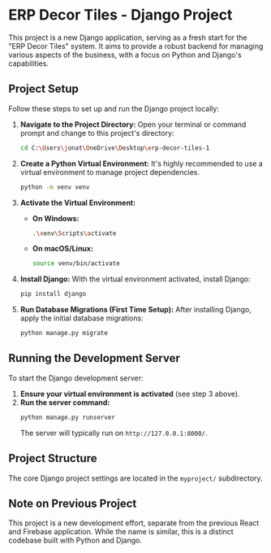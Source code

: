 # ERP Decor Tiles - Django Project

This project is a new Django application, serving as a fresh start for the "ERP Decor Tiles" system. It aims to provide a robust backend for managing various aspects of the business, with a focus on Python and Django's capabilities.

## Project Setup

Follow these steps to set up and run the Django project locally:

1.  **Navigate to the Project Directory:**
    Open your terminal or command prompt and change to this project's directory:
    ```bash
    cd C:\Users\jonat\OneDrive\Desktop\erp-decor-tiles-1
    ```

2.  **Create a Python Virtual Environment:**
    It's highly recommended to use a virtual environment to manage project dependencies.
    ```bash
    python -m venv venv
    ```

3.  **Activate the Virtual Environment:**
    *   **On Windows:**
        ```bash
        .\venv\Scripts\activate
        ```
    *   **On macOS/Linux:**
        ```bash
        source venv/bin/activate
        ```

4.  **Install Django:**
    With the virtual environment activated, install Django:
    ```bash
    pip install django
    ```

5.  **Run Database Migrations (First Time Setup):**
    After installing Django, apply the initial database migrations:
    ```bash
    python manage.py migrate
    ```

## Running the Development Server

To start the Django development server:

1.  **Ensure your virtual environment is activated** (see step 3 above).
2.  **Run the server command:**
    ```bash
    python manage.py runserver
    ```
    The server will typically run on `http://127.0.0.1:8000/`.

## Project Structure

The core Django project settings are located in the `myproject/` subdirectory.

## Note on Previous Project

This project is a new development effort, separate from the previous React and Firebase application. While the name is similar, this is a distinct codebase built with Python and Django.
